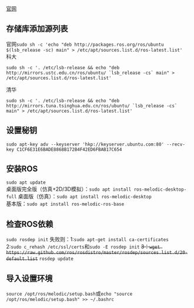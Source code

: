 [官网](http://wiki.ros.org/Installation/Ubuntu?distro=melodic)

## 存储库添加源列表

官网`sudo sh -c 'echo "deb http://packages.ros.org/ros/ubuntu $(lsb_release -sc) main" > /etc/apt/sources.list.d/ros-latest.list'`  
科大
~~~
sudo sh -c '. /etc/lsb-release && echo "deb http://mirrors.ustc.edu.cn/ros/ubuntu/ `lsb_release -cs` main" > /etc/apt/sources.list.d/ros-latest.list'
~~~
清华
~~~
sudo sh -c '. /etc/lsb-release && echo "deb http://mirrors.tuna.tsinghua.edu.cn/ros/ubuntu/ `lsb_release -cs` main" > /etc/apt/sources.list.d/ros-latest.list'
~~~

## 设置秘钥

`sudo apt-key adv --keyserver 'hkp://keyserver.ubuntu.com:80' --recv-key C1CF6E31E6BADE8868B172B4F42ED6FBAB17C654`  

## 安装ROS

`sudo apt update`  
桌面版完全版（仿真+2D/3D模拟）：`sudo apt install ros-melodic-desktop-full`
桌面版（仿真）：`sudo apt install ros-melodic-desktop`  
基本版：`sudo apt install ros-melodic-ros-base`  

## 检查ROS依赖

`sudo rosdep init`
失败则：1:`sudo apt-get install ca-certificates`  
       2:`sudo c_rehash /etc/ssl/certs`和`sudo -E rosdep init`
~~3：`wget https://raw.github.com/ros/rosdistro/master/rosdep/sources.list.d/20-default.list`~~
`rosdep update`

## 导入设置环境

`source /opt/ros/melodic/setup.bash`或`echo "source /opt/ros/melodic/setup.bash" >> ~/.bashrc`
